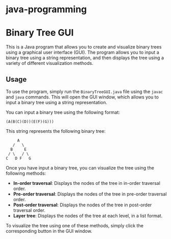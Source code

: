 # java-programming

# Binary Tree GUI

This is a Java program that allows you to create and visualize binary trees using a graphical user interface (GUI). The program allows you to input a binary tree using a string representation, and then displays the tree using a variety of different visualization methods.

## Usage

To use the program, simply run the `BinaryTreeGUI.java` file using the `javac` and `java` commands. This will open the GUI window, which allows you to input a binary tree using a string representation.

You can input a binary tree using the following format:

```
(A(B(C)(D))(E(F)(G)))
```

This string represents the following binary tree:

```
     A
   /   \
  B     E
 / \   / \
C   D F   G
```

Once you have input a binary tree, you can visualize the tree using the following methods:

- **In-order traversal**: Displays the nodes of the tree in in-order traversal order.
- **Pre-order traversal**: Displays the nodes of the tree in pre-order traversal order.
- **Post-order traversal**: Displays the nodes of the tree in post-order traversal order.
- **Layer tree**: Displays the nodes of the tree at each level, in a list format.

To visualize the tree using one of these methods, simply click the corresponding button in the GUI window.

